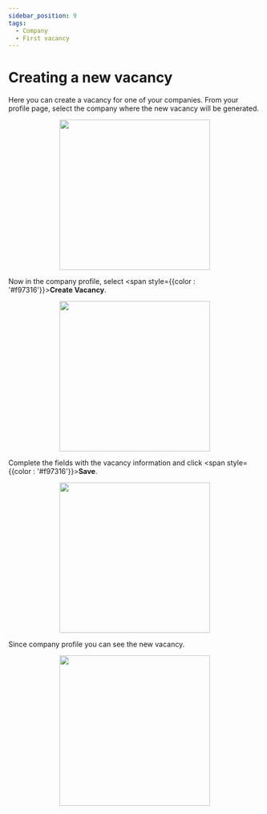 ```yaml
---
sidebar_position: 9
tags:
  - Company
  - First vacancy
---
```


# Creating a new vacancy

Here you can create a vacancy for one of your companies. From your profile page, select the company where the new vacancy will be generated.

<p align="center">
  <img src="/img/create-company-profile/manage-company-profile.png" width="300" />
</p>

Now in the company profile, select <span style={{color : '#f97316'}}>**Create Vacancy**</span>.

<p align="center">
  <img src="/img/create-vacancy/create-vacancy.png" width="300" />
</p>

Complete the fields with the vacancy information and click <span style={{color : '#f97316'}}>**Save**</span>.

<p align="center">
  <img src="/img/create-vacancy/create-vacancy-2.png" width="300" />
</p>

Since company profile you can see the new vacancy.

<p align="center">
  <img src="/img/create-vacancy/vacancy.png" width="300" />
</p>
